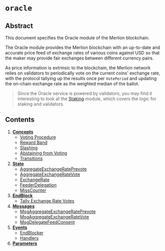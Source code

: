<!--
order: 0
title: "Oracle Overview"
parent:
  title: "oracle"
-->

# `oracle`

## Abstract

This document specifies the Oracle module of the Merlion blockchain.

The Oracle module provides the Merlion blockchain with an up-to-date and accurate price feed of exchange rates of various coins against USD so that the maker may provide fair exchanges between different currency pairs.

As price information is extrinsic to the blockchain, the Merlion network relies on validators to periodically vote on the current coins' exchange rate, with the protocol tallying up the results once per `VotePeriod` and updating the on-chain exchange rate as the weighted median of the ballot.

> Since the Oracle service is powered by validators, you may find it interesting to look at the [Staking](https://github.com/cosmos/cosmos-sdk/tree/master/x/staking/spec/README.md) module, which covers the logic for staking and validators.

## Contents

1. **[Concepts](01_concepts.md)**
    - [Voting Procedure](01_concepts.md#voting-procedure)
    - [Reward Band](01_concepts.md#reward-band)
    - [Slashing](01_concepts.md#slashing)
    - [Abstaining from Voting](01_concepts.md#abstaining-from-voting)
    - [Transitions](01_concepts.md#transitions)
2. **[State](02_state.md)**
   - [AggregateExchangeRatePrevote](02_state.md#aggregateexchangerateprevote)
   - [AggregateExchangeRateVote](02_state.md#aggregateexchangeratevote)
   - [ExchangeRate](02_state.md#exchangerate)
   - [FeederDelegation](02_state.md#feederdelegation)
   - [MissCounter](02_state.md#misscounter)
3. **[EndBlock](03_end_block.md)**
   - [Tally Exchange Rate Votes](03_end_block.md#tally-exchange-rate-votes)
4. **[Messages](04_messages.md)**
   - [MsgAggregateExchangeRatePrevote](04_messages.md#msgaggregateexchangerateprevote)
   - [MsgAggregateExchangeRateVote](04_messages.md#msgaggregateexchangeratevote)
   - [MsgDelegateFeedConsent](04_messages.md#msgdelegatefeedconsent)
5. **[Events](05_events.md)**
   - [EndBlocker](05_events.md#endblocker)
   - [Handlers](05_events.md#handlers)
6. **[Parameters](06_params.md)**
